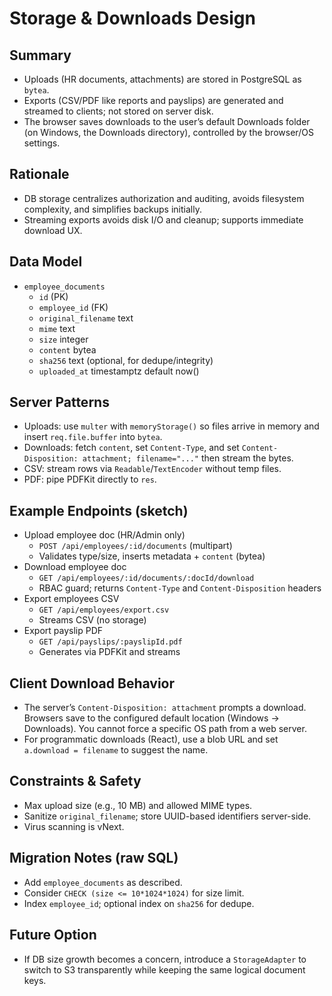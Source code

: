 # Storage & Downloads Design

## Summary
- Uploads (HR documents, attachments) are stored in PostgreSQL as `bytea`.
- Exports (CSV/PDF like reports and payslips) are generated and streamed to clients; not stored on server disk.
- The browser saves downloads to the user’s default Downloads folder (on Windows, the Downloads directory), controlled by the browser/OS settings.

## Rationale
- DB storage centralizes authorization and auditing, avoids filesystem complexity, and simplifies backups initially.
- Streaming exports avoids disk I/O and cleanup; supports immediate download UX.

## Data Model
- `employee_documents`
  - `id` (PK)
  - `employee_id` (FK)
  - `original_filename` text
  - `mime` text
  - `size` integer
  - `content` bytea
  - `sha256` text (optional, for dedupe/integrity)
  - `uploaded_at` timestamptz default now()

## Server Patterns
- Uploads: use `multer` with `memoryStorage()` so files arrive in memory and insert `req.file.buffer` into `bytea`.
- Downloads: fetch `content`, set `Content-Type`, and set `Content-Disposition: attachment; filename="..."` then stream the bytes.
- CSV: stream rows via `Readable`/`TextEncoder` without temp files.
- PDF: pipe PDFKit directly to `res`.

## Example Endpoints (sketch)
- Upload employee doc (HR/Admin only)
  - `POST /api/employees/:id/documents` (multipart)
  - Validates type/size, inserts metadata + `content` (bytea)
- Download employee doc
  - `GET /api/employees/:id/documents/:docId/download`
  - RBAC guard; returns `Content-Type` and `Content-Disposition` headers
- Export employees CSV
  - `GET /api/employees/export.csv`
  - Streams CSV (no storage)
- Export payslip PDF
  - `GET /api/payslips/:payslipId.pdf`
  - Generates via PDFKit and streams

## Client Download Behavior
- The server’s `Content-Disposition: attachment` prompts a download. Browsers save to the configured default location (Windows → Downloads). You cannot force a specific OS path from a web server.
- For programmatic downloads (React), use a blob URL and set `a.download = filename` to suggest the name.

## Constraints & Safety
- Max upload size (e.g., 10 MB) and allowed MIME types.
- Sanitize `original_filename`; store UUID-based identifiers server-side.
- Virus scanning is vNext.

## Migration Notes (raw SQL)
- Add `employee_documents` as described.
- Consider `CHECK (size <= 10*1024*1024)` for size limit.
- Index `employee_id`; optional index on `sha256` for dedupe.

## Future Option
- If DB size growth becomes a concern, introduce a `StorageAdapter` to switch to S3 transparently while keeping the same logical document keys.

